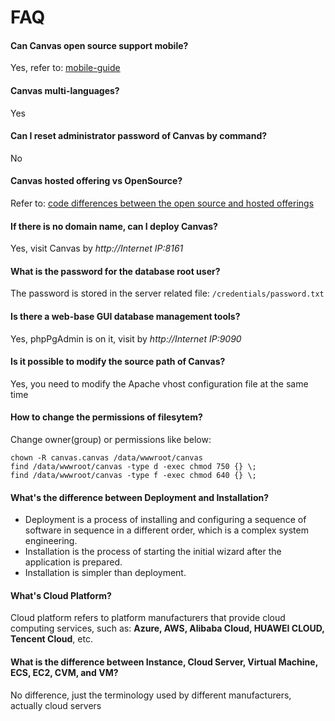 # FAQ

#### Can Canvas open source support mobile?

Yes, refer to: [mobile-guide](https://community.canvaslms.com/community/answers/guides/mobile-guide)

#### Canvas multi-languages?

Yes

#### Can I reset administrator password of Canvas by command?

No


#### Canvas hosted offering vs OpenSource?

Refer to: [code differences between the open source and hosted offerings](https://github.com/instructure/canvas-lms/wiki/FAQ#does-canvas-support-any-extensions)

#### If there is no domain name, can I deploy Canvas?

Yes, visit Canvas by *http://Internet IP:8161*

#### What is the password for the database root user?

The password is stored in the server related file: `/credentials/password.txt`

#### Is there a web-base GUI database management tools?

Yes, phpPgAdmin is on it, visit by *http://Internet IP:9090*

#### Is it possible to modify the source path of Canvas?

Yes, you need to modify the Apache vhost configuration file at the same time

#### How to change the permissions of filesytem?

Change owner(group) or permissions like below:

```shell
chown -R canvas.canvas /data/wwwroot/canvas
find /data/wwwroot/canvas -type d -exec chmod 750 {} \;
find /data/wwwroot/canvas -type f -exec chmod 640 {} \;
```

#### What's the difference between Deployment and Installation?

- Deployment is a process of installing and configuring a sequence of software in sequence in a different order, which is a complex system engineering.  
- Installation is the process of starting the initial wizard after the application is prepared.  
- Installation is simpler than deployment. 

#### What's Cloud Platform?

Cloud platform refers to platform manufacturers that provide cloud computing services, such as: **Azure, AWS, Alibaba Cloud, HUAWEI CLOUD, Tencent Cloud**, etc.

#### What is the difference between Instance, Cloud Server, Virtual Machine, ECS, EC2, CVM, and VM?

No difference, just the terminology used by different manufacturers, actually cloud servers